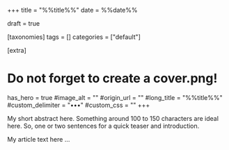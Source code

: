 +++
title = "%%title%%"
date = %%date%%

draft = true

[taxonomies]
tags = []
categories = ["default"]

[extra]
# Do not forget to create a cover.png!
has_hero = true
#image_alt = ""
#origin_url = ""
#long_title = "%%title%%"
#custom_delimiter = "•••"
#custom_css = ""
+++

My short abstract here. Something around 100 to 150 characters are ideal here.
So, one or two sentences for a quick teaser and introduction.

<!-- more -->

My article text here …
